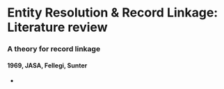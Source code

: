 # Entity Resolution & Record Linkage: Literature review

### A theory for record linkage
#### 1969, JASA, Fellegi, Sunter

* 
